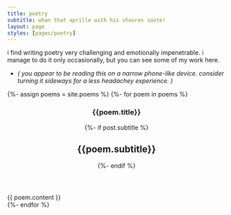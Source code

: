 ```yaml
---
title: poetry
subtitle: whan that aprille with his shoures soote!
layout: page
styles: [pages/poetry]
---
```


i find writing poetry very challenging and emotionally impenetrable.  i manage
to do it only occasionally, but you can see some of my work here.

- _( you appear to be reading this on a narrow phone-like device.  consider turning
  it sideways for a less headachey experience. )_

<section class="poetry">
{%- assign poems = site.poems %}
{%- for poem in poems %}
<div class="divider"></div>
<article class="poem">
  <header>
    <h1 class="title">{{poem.title}}</h1>
    {%- if post.subtitle %}
    <h2 class="subtitle">{{poem.subtitle}}</h2>
    {%- endif %}
  </header>
  <section class="poem-content">
    {{ poem.content }}
  </section>
</article>
{%- endfor %}
</section>
